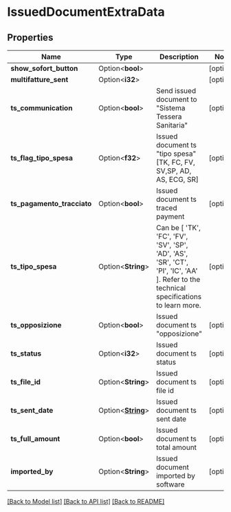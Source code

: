 # IssuedDocumentExtraData

## Properties

Name | Type | Description | Notes
------------ | ------------- | ------------- | -------------
**show_sofort_button** | Option<**bool**> |  | [optional]
**multifatture_sent** | Option<**i32**> |  | [optional]
**ts_communication** | Option<**bool**> | Send issued document to \"Sistema Tessera Sanitaria\" | [optional]
**ts_flag_tipo_spesa** | Option<**f32**> | Issued document ts \"tipo spesa\" [TK, FC, FV, SV,SP, AD, AS, ECG, SR] | [optional]
**ts_pagamento_tracciato** | Option<**bool**> | Issued document ts traced payment | [optional]
**ts_tipo_spesa** | Option<**String**> | Can be [ 'TK', 'FC', 'FV', 'SV', 'SP', 'AD', 'AS', 'SR', 'CT', 'PI', 'IC', 'AA' ]. Refer to the technical specifications to learn more. | [optional]
**ts_opposizione** | Option<**bool**> | Issued document ts \"opposizione\" | [optional]
**ts_status** | Option<**i32**> | Issued document ts status | [optional]
**ts_file_id** | Option<**String**> | Issued document ts file id | [optional]
**ts_sent_date** | Option<[**String**](string.md)> | Issued document ts sent date | [optional]
**ts_full_amount** | Option<**bool**> | Issued document ts total amount | [optional]
**imported_by** | Option<**String**> | Issued document imported by software | [optional]

[[Back to Model list]](../README.md#documentation-for-models) [[Back to API list]](../README.md#documentation-for-api-endpoints) [[Back to README]](../README.md)


